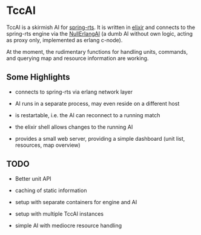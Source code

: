 TccAI
=====

TccAI is a skirmish AI for [spring-rts](https://springrts.com).
It is written in [elixir](https://elixir-lang.org) and connects to
the spring-rts engine via the [NullErlangAI](https://github.com/arnehilmann/NullErlangAI)
(a dumb AI without own logic, acting as proxy only, implemented as erlang c-node).

At the moment, the rudimentary functions for handling units, commands, and
querying map and resource information are working.

Some Highlights
---------------

* connects to spring-rts via erlang network layer

* AI runs in a separate process, may even reside on a different host

* is restartable, i.e. the AI can reconnect to a running match

* the elixir shell allows changes to the running AI

* provides a small web server, providing a simple dashboard (unit list, resources, map overview)

TODO
----

* Better unit API

* caching of static information

* setup with separate containers for engine and AI

* setup with multiple TccAI instances

* simple AI with mediocre resource handling
